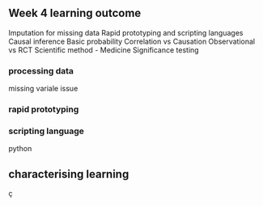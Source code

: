  

## Week 4 learning outcome



 Imputation for missing data
 Rapid prototyping and scripting languages
 Causal inference
 Basic probability
 Correlation vs Causation
 Observational vs RCT
 Scientific method - Medicine
 Significance testing

### processing data

missing variale issue

### rapid prototyping

### scripting language

python

## characterising learning





ç